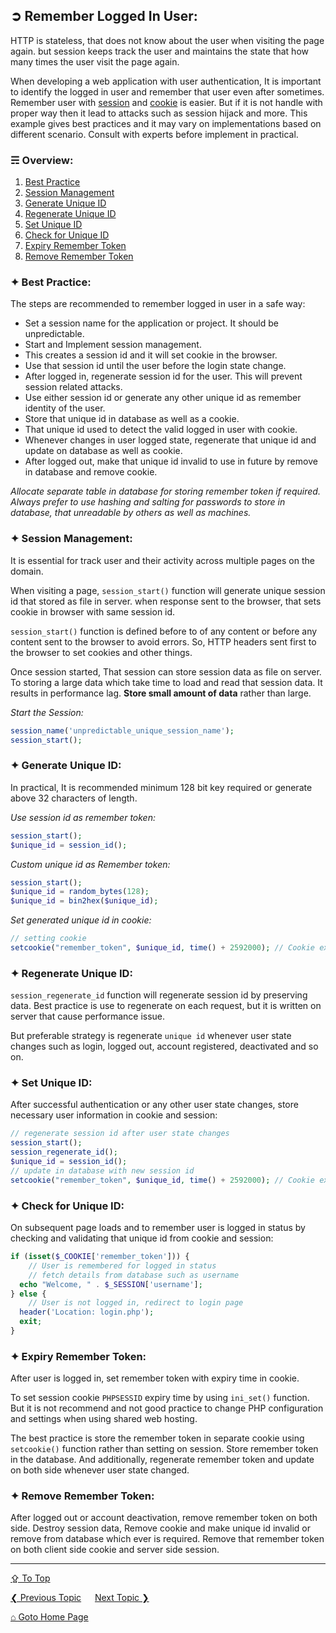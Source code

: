 ## &#10162; Remember Logged In User:
HTTP is stateless, that does not know about the user when visiting the page again. but session keeps track the user and maintains the state that how many times the user visit the page again.

When developing a web application with user authentication, It is important to identify the logged in user and remember that user even after sometimes. Remember user with [session](./sessions.md) and [cookie](./cookies.md) is easier. But if it is not handle with proper way then it lead to attacks such as session hijack and more. This example gives best practices and it may vary on implementations based on different scenario. Consult with experts before implement in practical.  

### &#9780; Overview:
1. [Best Practice](#-best-practice)
2. [Session Management](#-session-management)
3. [Generate Unique ID](#-generate-unique-id)
4. [Regenerate Unique ID](#-regenerate-unique-id)
5. [Set Unique ID](#-set-unique-id)
6. [Check for Unique ID](#-check-for-unique-id)
7. [Expiry Remember Token](#-expiry-remember-token)
8. [Remove Remember Token](#-remove-remember-token)

### &#10022; Best Practice:
The steps are recommended to remember logged in user in a safe way:
- Set a session name for the application or project. It should be unpredictable.
- Start and Implement session management.
- This creates a session id and it will set cookie in the browser.
- Use that session id until the user before the login state change.	
- After logged in, regenerate session id for the user. This will prevent session related attacks.
- Use either session id or generate any other unique id as remember identity of the user.
- Store that unique id in database as well as a cookie.
- That unique id used to detect the valid logged in user with cookie.
- Whenever changes in user logged state, regenerate that unique id and update on database as well as cookie.
- After logged out, make that unique id invalid to use in future by remove in database and remove cookie.

*Allocate separate table in database for storing remember token if required.
Always prefer to use hashing and salting for passwords to store in database, that unreadable by others as well as machines.*

### &#10022; Session Management:
It is essential for track user and their activity across multiple pages on the domain.

When visiting a page, `session_start()` function will generate unique session id that stored as file in server. when response sent to the browser, that sets cookie in browser with same session id. 

`session_start()` function is defined before to of any content or before any content sent to the browser to avoid errors. So, HTTP headers sent first to the browser to set cookies and other things.

Once session started, That session can store session data as file on server. To storing a large data which take time to load and read that session data. It results in performance lag. **Store small amount of data** rather than large.

*Start the Session:*
```php
session_name('unpredictable_unique_session_name');	
session_start();
```

### &#10022; Generate Unique ID:
In practical, It is recommended minimum 128 bit key required or generate above 32 characters of length.

*Use session id as remember token:*
```php
session_start();
$unique_id = session_id();
```

*Custom unique id as Remember token:*
```php
session_start();
$unique_id = random_bytes(128);
$unique_id = bin2hex($unique_id);
```

*Set generated unique id in cookie:*
```php
// setting cookie
setcookie("remember_token", $unique_id, time() + 2592000); // Cookie expires in 30 days
```

### &#10022; Regenerate Unique ID:
`session_regenerate_id` function will regenerate session id by preserving data. Best practice is use to regenerate on each request, but it is written on server that cause performance issue. 

But preferable strategy is regenerate `unique id` whenever user state changes such as login, logged out, account registered, deactivated and so on.

### &#10022; Set Unique ID:
After successful authentication or any other user state changes, store necessary user information in cookie and session:

```php
// regenerate session id after user state changes
session_start();
session_regenerate_id();
$unique_id = session_id();
// update in database with new session id	
setcookie("remember_token", $unique_id, time() + 2592000); // Cookie expires in 30 days
```

### &#10022; Check for Unique ID:
On subsequent page loads and to remember user is logged in status by checking and validating that unique id from cookie and session:

```php
if (isset($_COOKIE['remember_token'])) {
	// User is remembered for logged in status
	// fetch details from database such as username
  echo "Welcome, " . $_SESSION['username'];
} else {
	// User is not logged in, redirect to login page
  header('Location: login.php');
  exit;
}
```

### &#10022; Expiry Remember Token:
After user is logged in, set remember token with expiry time in cookie.

To set session cookie `PHPSESSID` expiry time by using `ini_set()` function. But it is not recommend and not good practice to change PHP configuration and settings when using shared web hosting. 

The best practice is store the remember token in separate cookie using `setcookie()` function rather than setting on session. Store remember token in the database. And additionally, regenerate remember token and update on both side whenever user state changed. 

### &#10022; Remove Remember Token:
After logged out or account deactivation, remove remember token on both side. Destroy session data, Remove cookie and make unique id invalid or remove from database which ever is required. Remove that remember token on both client side cookie and server side session.

---
[&#8682; To Top](#-remember-logged-in-user)

[&#10094; Previous Topic](./php-mysql-integration.md) &emsp; [Next Topic &#10095;](./configuring-apache-server.md)

[&#8962; Goto Home Page](../README.md)
